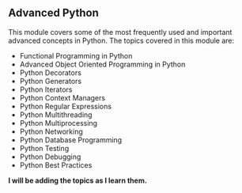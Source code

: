## Advanced Python

This module covers some of the most frequently used and important advanced concepts in Python. The topics covered in this module are:

- Functional Programming in Python
- Advanced Object Oriented Programming in Python
- Python Decorators
- Python Generators
- Python Iterators
- Python Context Managers
- Python Regular Expressions
- Python Multithreading
- Python Multiprocessing
- Python Networking
- Python Database Programming
- Python Testing
- Python Debugging
- Python Best Practices

**I will be adding the topics as I learn them.**

